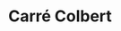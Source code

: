 ---
title: "Carré Colbert"
url: /nevers/carre-colbert-esplanade-walter-benjamin/
shop: Einkaufszentrum
---